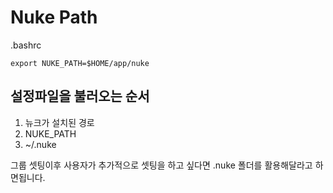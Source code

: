 # Nuke Path


.bashrc
```
export NUKE_PATH=$HOME/app/nuke
```

## 설정파일을 불러오는 순서
1. 뉴크가 설치된 경로
1. NUKE_PATH
1. ~/.nuke

그룹 셋팅이후 사용자가 추가적으로 셋팅을 하고 싶다면 .nuke 폴더를 활용해달라고 하면됩니다.